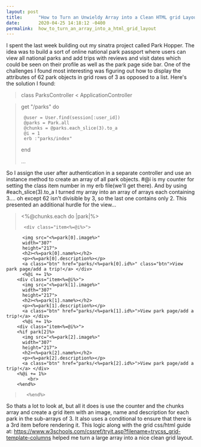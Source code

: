 ```yaml
---
layout: post
title:      "How to Turn an Unwieldy Array into a Clean HTML grid Layout in ERB"
date:       2020-04-25 14:18:12 -0400
permalink:  how_to_turn_an_array_into_a_html_grid_layout
---
```



I spent the last week building out my sinatra project called Park Hopper. The idea was to build a sort of online national park passport where users can view all national parks and add trips with reviews and visit dates which could be seen on their profile as well as the park page side bar. One of the challenges I found most interesting was figuring out how to display the attributes of 62 park objects in grid rows of 3 as opposed to a list. Here's the solution I found:

> class ParksController < ApplicationController
 
>  get "/parks" do
>  
>      @user = User.find(session[:user_id])
>      @parks = Park.all
>      @chunks = @parks.each_slice(3).to_a
>      @i = 1  
>      erb :"parks/index"
> end
> 
> ...

So I assign the user after authentication in a separate controller and use an instance method to create an array of all park objects. #@i is my counter for setting the class item number in my erb file(we'll get there). And by using #each_slice(3).to_a I turned my array into an array of arrays each containing 3.... oh except 62 isn't divisible by 3, so the last one contains only 2. This presented an additional hurdle for the view...

>  <%@chunks.each do |park|%>
> 
>      <div class="item<%=@i%>">
          <img src="<%=park[0].image%>"
          width="307"
          height="217">
          <h2><%=park[0].name%></h2>
          <p><%=park[0].description%></p>
          <a class="btn" href="parks/<%=park[0].id%>" class="btn">View park page/add a trip!</a> </div>
          <%@i += 1%>
        <div class="item<%=@i%>">
          <img src="<%=park[1].image%>"
          width="307"
          height="217">
          <h2><%=park[1].name%></h2>
          <p><%=park[1].description%></p>
          <a class="btn" href="parks/<%=park[1].id%>">View park page/add a trip!</a> </div>
          <%@i += 1%>
        <div class="item<%=@i%>">
        <%if park[2]%>
          <img src="<%=park[2].image%>"
          width="307"
          height="217">
          <h2><%=park[2].name%></h2>
          <p><%=park[2].description%></p>
          <a class="btn" href="parks/<%=park[2].id%>">View park page/add a trip!</a> </div>
        <%@i += 1%>
            <br>
        <%end%>
>       <%end%>
>       

So thats a lot to look at, but all it does is use the counter and the chunks array and create a grid item with an image, name and description for each park in the sub-arrays of 3. It also uses a conditional to ensure that there is a 3rd item before rendering it. This logic along with the grid css/html guide at: https://www.w3schools.com/cssref/tryit.asp?filename=trycss_grid-template-columns helped me turn a large array into a nice clean grid layout. 
			
			
			


